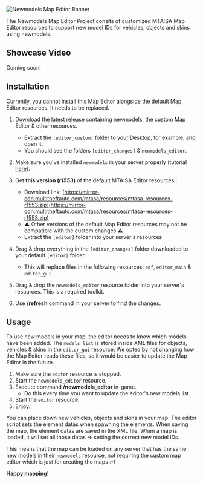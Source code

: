![Newmodels Map Editor Banner](https://i.imgur.com/ln6mrLr.png)

The Newmodels Map Editor Project consits of customized MTA:SA Map Editor resources to support new model IDs for vehicles, objects and skins using newmodels.

## Showcase Video

Coming soon!

## Installation

Currently, you cannot install this Map Editor alongside the default Map Editor resources. It needs to be replaced.

1. [Download the latest release](https://github.com/Fernando-A-Rocha/mta-add-models/releases/latest) containing newmodels, the custom Map Editor & other resources.
    * Extract the `[editor_custom]` folder to your Desktop, for example, and open it.
    * You should see the folders `[editor_changes]` & `newmodels_editor`.

2. Make sure you've installed `newmodels` in your server properly (tutorial [here](/README.md#install)).

3. Get **this version (*r1553*)** of the default MTA:SA Editor resources :
    * Download link: [https://mirror-cdn.multitheftauto.com/mtasa/resources/mtasa-resources-r1553.zip](https://mirror-cdn.multitheftauto.com/mtasa/resources/mtasa-resources-r1553.zip)
    * ⚠️ Other versions of the default Map Editor resources may not be compatible with the custom changes ⚠️
    * Extract the `[editor]` folder into your server's resources

4. Drag & drop everything in the `[editor_changes]` folder downloaded to your default `[editor]` folder.
    * This will replace files in the following resources: `edf`, `editor_main` & `editor_gui`

5. Drag & drop the `newmodels_editor` resource folder into your server's resources. This is a required toolkit.

6. Use **/refresh** command in your server to find the changes.

## Usage

To use new models in your map, the editor needs to know which models have been added. The `models list` is stored inside XML files for objects, vehicles & skins in the `editor_gui` resource. We opted by not changing how the Map Editor reads these files, so it would be easier to update the Map Editor in the future.

1. Make sure the `editor` resource is stopped.
2. Start the `newmodels_editor` resource.
3. Execute command **/newmodels_editor** in-game.
   * Do this every time you want to update the editor's new models list.
4. Start the `editor` resource.
5. Enjoy.

You can place down new vehicles, objects and skins in your map. The editor script sets the element datas when spawning the elements.
When saving the map, the element datas are saved in the XML file. When a map is loaded, it will set all those datas => setting the correct new model IDs.

This means that the map can be loaded on any server that has the same new models in their `newmodels` resource, not requiring the custom map editor which is just for creating the maps :-)

**Happy mapping!**
